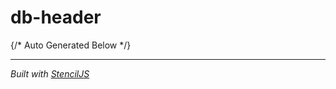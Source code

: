 # db-header



{/* Auto Generated Below */}


----------------------------------------------

*Built with [StencilJS](https://stenciljs.com/)*
